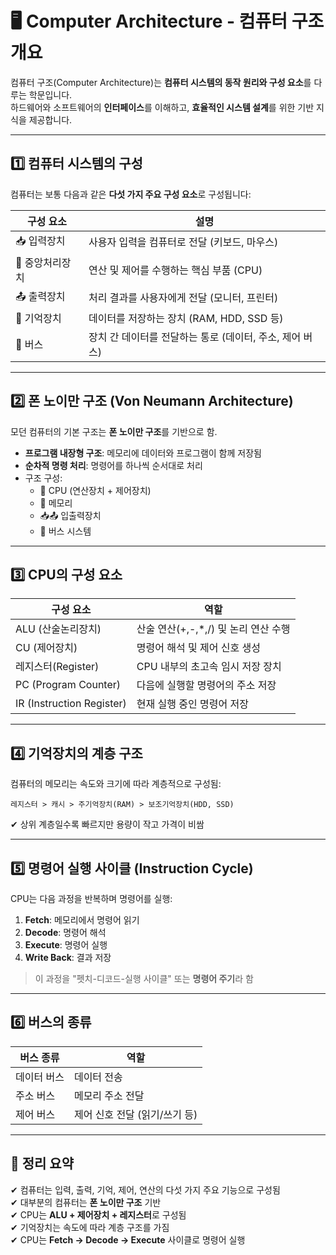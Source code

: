 # 🖥️ Computer Architecture - 컴퓨터 구조 개요

컴퓨터 구조(Computer Architecture)는 **컴퓨터 시스템의 동작 원리와 구성 요소**를 다루는 학문입니다.  
하드웨어와 소프트웨어의 **인터페이스**를 이해하고, **효율적인 시스템 설계**를 위한 기반 지식을 제공합니다.

---

## 1️⃣ 컴퓨터 시스템의 구성

컴퓨터는 보통 다음과 같은 **다섯 가지 주요 구성 요소**로 구성됩니다:

| 구성 요소      | 설명 |
|----------------|------|
| 📥 입력장치     | 사용자 입력을 컴퓨터로 전달 (키보드, 마우스) |
| 🧠 중앙처리장치 | 연산 및 제어를 수행하는 핵심 부품 (CPU) |
| 📤 출력장치     | 처리 결과를 사용자에게 전달 (모니터, 프린터) |
| 💾 기억장치     | 데이터를 저장하는 장치 (RAM, HDD, SSD 등) |
| 🔗 버스        | 장치 간 데이터를 전달하는 통로 (데이터, 주소, 제어 버스) |

---

## 2️⃣ 폰 노이만 구조 (Von Neumann Architecture)

모던 컴퓨터의 기본 구조는 **폰 노이만 구조**를 기반으로 함.

- **프로그램 내장형 구조**: 메모리에 데이터와 프로그램이 함께 저장됨  
- **순차적 명령 처리**: 명령어를 하나씩 순서대로 처리  
- 구조 구성:  
  - 🧠 CPU (연산장치 + 제어장치)  
  - 💾 메모리  
  - 📥📤 입출력장치  
  - 🔗 버스 시스템

---

## 3️⃣ CPU의 구성 요소

| 구성 요소     | 역할 |
|---------------|------|
| ALU (산술논리장치) | 산술 연산(+,-,*,/) 및 논리 연산 수행 |
| CU (제어장치)      | 명령어 해석 및 제어 신호 생성 |
| 레지스터(Register) | CPU 내부의 초고속 임시 저장 장치 |
| PC (Program Counter) | 다음에 실행할 명령어의 주소 저장 |
| IR (Instruction Register) | 현재 실행 중인 명령어 저장 |

---

## 4️⃣ 기억장치의 계층 구조

컴퓨터의 메모리는 속도와 크기에 따라 계층적으로 구성됨:

```
레지스터 > 캐시 > 주기억장치(RAM) > 보조기억장치(HDD, SSD)
```

✔ 상위 계층일수록 빠르지만 용량이 작고 가격이 비쌈  

---

## 5️⃣ 명령어 실행 사이클 (Instruction Cycle)

CPU는 다음 과정을 반복하며 명령어를 실행:

1. **Fetch**: 메모리에서 명령어 읽기
2. **Decode**: 명령어 해석
3. **Execute**: 명령어 실행
4. **Write Back**: 결과 저장

> 이 과정을 "펫치-디코드-실행 사이클" 또는 **명령어 주기**라 함

---

## 6️⃣ 버스의 종류

| 버스 종류     | 역할 |
|---------------|------|
| 데이터 버스   | 데이터 전송 |
| 주소 버스     | 메모리 주소 전달 |
| 제어 버스     | 제어 신호 전달 (읽기/쓰기 등) |

---

## 🎯 정리 요약

✔ 컴퓨터는 입력, 출력, 기억, 제어, 연산의 다섯 가지 주요 기능으로 구성됨  
✔ 대부분의 컴퓨터는 **폰 노이만 구조** 기반  
✔ CPU는 **ALU + 제어장치 + 레지스터**로 구성됨  
✔ 기억장치는 속도에 따라 계층 구조를 가짐  
✔ CPU는 **Fetch → Decode → Execute** 사이클로 명령어 실행

